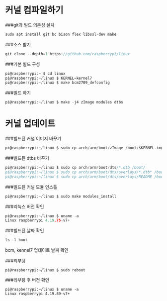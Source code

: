 # 커널 컴파일하기

###git과 빌드 의존성 설치
~~~c
sudo apt install git bc bison flex libssl-dev make
~~~

###소스 받기
~~~c
git clone --depth=1 https://github.com/raspberrypi/linux
~~~

###기본 빌드 구성
~~~c
pi@raspberrypi:~ $ cd linux
pi@raspberrypi:~/linux $ KERNEL=kernel7
pi@raspberrypi:~/linux $ make bcm2709_defconfig
~~~

###빌드 하기
~~~c
pi@raspberrypi:~/linux $ make -j4 zImage modules dtbs
~~~

# 커널 업데이트

###빌드된 커널 이미지 바꾸기
~~~c
pi@raspberrypi:~/linux $ sudo cp arch/arm/boot/zImage /boot/$KERNEL.img
~~~

###빌드된 dtbs 바꾸기
~~~c
pi@raspberrypi:~/linux $ sudo cp arch/arm/boot/dts/*.dtb /boot/
pi@raspberrypi:~/linux $ sudo cp arch/arm/boot/dts/overlays/*.dtb* /boot/overlays/
pi@raspberrypi:~/linux $ sudo cp arch/arm/boot/dts/overlays/README /boot/overlays/
~~~

###빌드된 커널 모듈 인스톨
~~~c
pi@raspberrypi:~/linux $ sudo make modules_install
~~~

###리눅스 버전 확인
~~~c
pi@raspberrypi:~/linux $ uname -a
Linux raspberrypi 4.19.75-v7+ 
~~~

###빌드된 날짜 확인
~~~c
ls -l boot
~~~
bcm, kennel7 업데이트 날짜 확인

###리부팅
~~~console
pi@raspberrypi:~/linux $ sudo reboot
~~~

###리부팅 후 버전 확인
~~~console
pi@raspberrypi:~/linux $ uname -a
Linux raspberrypi 4.19.89-v7+
~~~
